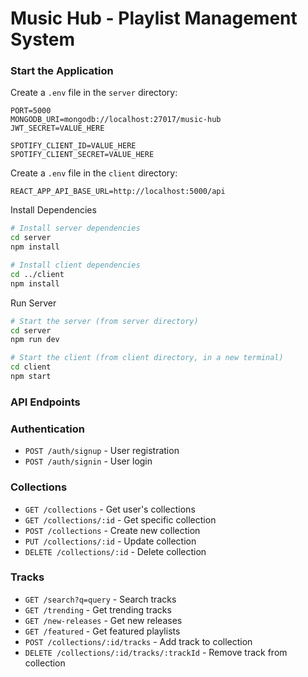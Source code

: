 # Music Hub - Playlist Management System

### Start the Application

Create a `.env` file in the `server` directory:

```env
PORT=5000
MONGODB_URI=mongodb://localhost:27017/music-hub
JWT_SECRET=VALUE_HERE

SPOTIFY_CLIENT_ID=VALUE_HERE
SPOTIFY_CLIENT_SECRET=VALUE_HERE
```

Create a `.env` file in the `client` directory:

```env
REACT_APP_API_BASE_URL=http://localhost:5000/api
```

Install Dependencies

```bash
# Install server dependencies
cd server
npm install

# Install client dependencies
cd ../client
npm install
```

Run Server

```bash
# Start the server (from server directory)
cd server
npm run dev

# Start the client (from client directory, in a new terminal)
cd client
npm start
```

### API Endpoints

### Authentication
- `POST /auth/signup` - User registration
- `POST /auth/signin` - User login

### Collections
- `GET /collections` - Get user's collections
- `GET /collections/:id` - Get specific collection
- `POST /collections` - Create new collection
- `PUT /collections/:id` - Update collection
- `DELETE /collections/:id` - Delete collection

### Tracks
- `GET /search?q=query` - Search tracks
- `GET /trending` - Get trending tracks
- `GET /new-releases` - Get new releases
- `GET /featured` - Get featured playlists
- `POST /collections/:id/tracks` - Add track to collection
- `DELETE /collections/:id/tracks/:trackId` - Remove track from collection
